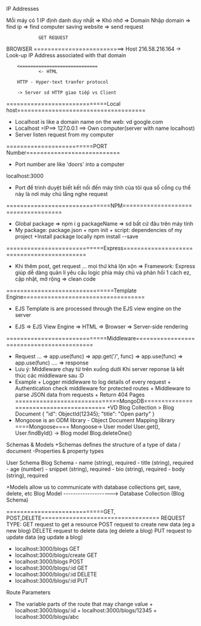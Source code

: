 IP Addresses

Mỗi máy có 1 IP định danh duy nhất => Khó nhớ => Domain
Nhập domain => find ip => find computer saving website => send request

                GET REQUEST
BROWSER  ==========================> Host 216.58.216.164
            -> Look-up IP Address
            associated with that domain

        <=============================
                <- HTML

        HTTP - Hyper-text tranfer protocol

        -> Server sd HTTP giao tiếp vs Client


=============================Local host=====================================
+ Localhost is like a domain name on the web: vd google.com
+ Localhost =IP==> 127.0.0.1 ==> Own computer(server with name localhost)
+ Server listen request from my computer

 =========================PORT Number===========================
 + Port number are like 'doors' into a computer

 localhost:3000
 + Port để trình duyệt biết kết nối đến máy tính của tôi qua số cổng cụ thể này là nơi máy chủ lắng nghe request

 ==============================NPM====================================
 + Global package => npm i g packageName => sd bất cứ đâu trên máy tính
 + My package: package.json 
        + npm init
        + script: dependencies of my project
 +Install package locally npm install --save 

 ============================Express===========================================
 + Khi thêm post, get request ... mọi thứ khá lộn xộn
 => Framework: Express giúp dễ dàng quản lí yêu cầu logic phía máy chủ và 
 phản hồi 1 cách ez, cập nhật, mở rộng
 => clean code

 ===============================Template Engine===================================
 + EJS Template is are processed through the EJS view engine on the server

 + EJS => EJS View Engine => HTML => Browser 
 => Server-side rendering 

 =============================Middleware==========================================

 + Request ... => app.use(func) => app.get('/', func) => app.use(func)
  => app.use(func) .... => response
 + Lưu ý: Middleware chạy từ trên xuống dưới
 Khi server reponse là kết thúc các middleware sau :D 
 + Example
        + Logger middleware to log details of every request
        + Authentication check middleware for protected routes
        + Middleware to parse JSON data from requests
        + Return 404 Pages      
==============================MongoDB========================================
 +VD Blog Collection > Blog Document {
        "id": ObjectId(12345);
        "title": "Open party"
 }
 + Mongoose is an ODM library - Object Document Mapping library
        ====Mongoose====
 Mongoose-> User model User.get(), User.findById()
         -> Blog model Blog.deleteOne()

 Schemas & Models
 +Schemas defines the structure of a type of data / document
  -Properties & property types

  User Schema                               Blog Schema
     - name (string), required                    - title (string), required
     - age (number)                               - snippet (string), required
     - bio (string), required                     - body (string), required

+Models allow us to communicate with database collections
                    get, save, delete, etc
  Blog Model        --------------------> Database Collection
  (Blog Schema)


============================GET, POST,DELETE==================================
REQUEST TYPE: 
 GET request to get a resource
 POST request to create new data (eg a new blog)
 DELETE request to delete data (eg delete a blog)
 PUT request to update data (eg update a blog)

+ localhost:3000/blogs GET
+ localhost:3000/blogs/create GET
+ localhost:3000/blogs POST
+ localhost:3000/blogs/:id GET
+ localhost:3000/blogs/:id DELETE
+ localhost:3000/blogs/:id PUT

Route Parameters
+ The variable parts of the route that may change value
       + localhost:3000/blogs/:id 
       + localhost:3000/blogs/12345
       + localhost:3000/blogs/abc